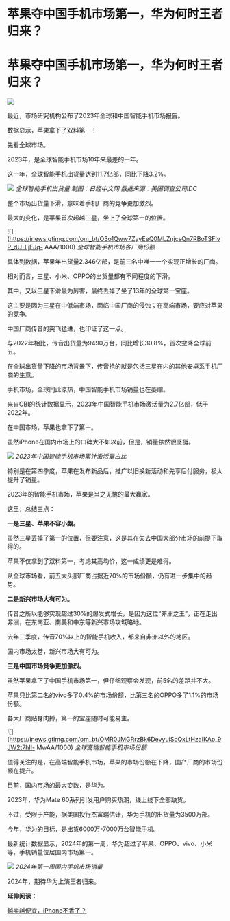 # 苹果夺中国手机市场第一，华为何时王者归来？

# 苹果夺中国手机市场第一，华为何时王者归来？

![](https://inews.gtimg.com/om_bt/OsONHOgI3htNF9JScYnt5IosSunIkf4YkR6XEnvD7O46cAA/1000)

最近，市场研究机构公布了2023年全球和中国智能手机市场报告。

数据显示，苹果拿下了双料第一！

先看全球市场。

2023年，是全球智能手机市场10年来最差的一年。

这一年，全球智能手机出货量达到11.7亿部，同比下降3.2%。

![](https://inews.gtimg.com/om_bt/OMHKOrBRVcxX5mZr3xEctIWPO47I0Hh7oe9uE2QVRi2kgAA/1000)
_全球智能手机出货量 制图：日经中文网 数据来源：美国调查公司IDC_

整个市场出货量下滑，意味着手机厂商的竞争更加激烈。

最大的变化，是苹果首次超越三星，坐上了全球第一的位置。

![](https://inews.gtimg.com/om_bt/O3o1Qww7ZyyEeQ0MLZnjcsQn7RBoTSFIvP_dU-LjEJq-
AAA/1000) _全球智能手机市场各厂商份额_

具体到数据，苹果年出货量2.346亿部，是前三名中唯一一个实现正增长的厂商。

相对而言，三星、小米、OPPO的出货量都有不同程度的下滑。

其中，又以三星下滑最为厉害，最终丢掉了坐了13年的全球第一宝座。

这主要是因为三星在中低端市场，面临中国厂商的侵蚀；在高端市场，要应对苹果的竞争。

中国厂商传音的突飞猛进，也印证了这一点。

与2022年相比，传音出货量为9490万台，同比增长30.8%，首次空降全球前五。

在全球出货量下降的市场背景下，传音抢的就是包括三星在内的其他安卓系手机厂商的生意。

手机市场，全球同此凉热，中国智能手机市场销量也在萎缩。

来自CBI的统计数据显示，2023年中国智能手机市场激活量为2.7亿部，低于2022年。

在中国市场，苹果也拿下了第一。

虽然iPhone在国内市场上的口碑大不如以前，但是，销量依然很坚挺。

![](https://inews.gtimg.com/om_bt/O1y8dnGumD_hMSE8zhO9JhBFM1okDWnN2NTdCAH6KXjoUAA/1000)
_2023年中国智能手机市场累计激活量占比_

特别是在第四季度，苹果在发布新品后，推广以旧换新活动和先享后付服务，极大提升了销量。

2023年的智能手机市场，苹果是当之无愧的最大赢家。

这里，总结三点：

**一是三星、苹果不容小觑。**

虽然三星丢掉了第一的位置，但要注意，这是其在失去中国大部分市场的前提下取得的。

苹果不仅拿到了双料第一，考虑其高均价，这一成绩更是难得。

从全球市场看，前五大头部厂商占据近70%的市场份额，仍有进一步集中的趋势。

**二是新兴市场大有可为。**

传音之所以能够实现超过30%的爆发式增长，是因为这位“非洲之王”，正在走出非洲，在东南亚、南美和中东等新兴市场攻城略地。

去年三季度，传音70%以上的智能手机收入，都来自非洲以外的地区。

国内市场太卷，新兴市场大有可为。

**三是中国市场竞争更加激烈。**

虽然苹果拿下了中国手机市场第一，但仔细观察会发现，前5名的差距并不大。

苹果只比第二名的vivo多了0.4%的市场份额，比第三名的OPPO多了1.1%的市场份额。

各大厂商贴身肉搏，第一的宝座随时可能易主。

![](https://inews.gtimg.com/om_bt/OMR0JMGRrzBk6DevyuiScQxLtHzaIKAo_9JW2t7hIl-
MwAA/1000) _全球高端智能手机市场份额_

值得关注的是，在高端智能手机市场，苹果的市场份额在下降，国产厂商的市场份额在提升。

目前，国内市场的最大变数，是华为。

2023年，华为Mate 60系列引发用户购买热潮，线上线下全部缺货。

不过，受限于产能，据美国投行杰富瑞估计，华为手机的出货量为3500万部。

今年，华为的目标，是出货6000万-7000万台智能手机。

最新统计数据显示，2024年的第一周，华为超过了苹果、OPPO、vivo、小米等，手机销量位居国内市场第一。

![](https://inews.gtimg.com/om_bt/OwLgqzYnS5wRvJODfPwhe5j_WSmv3UeXY0uc0WYxcj8PoAA/1000)
_2024年第一周国内手机市场销量_

2024年，期待华为上演王者归来。

**延伸阅读：**

[越卖越便宜，iPhone不香了？](https://news.qq.com/rain/a/20240119A09SZ600)

